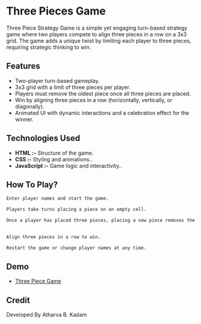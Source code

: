 
# Three Pieces Game

Three Piece Strategy Game is a simple yet engaging turn-based strategy game where two players compete to align three pieces in a row on a 3x3 grid. The game adds a unique twist by limiting each player to three pieces, requiring strategic thinking to win.




## Features

- Two-player turn-based gameplay.
- 3x3 grid with a limit of three pieces per player.
- Players must remove the oldest piece once all three pieces are placed.
- Win by aligning three pieces in a row (horizontally, vertically, or diagonally).
- Animated UI with dynamic interactions and a celebration effect for the winner.


## Technologies Used

- **HTML :-** Structure of the game.
- **CSS :-** Styling and animations..
- **JavaScript :-** Game logic and interactivity..



## How To Play?
```bash
Enter player names and start the game. 
```
```bash
Players take turns placing a piece on an empty cell.
```
```bash
Once a player has placed three pieces, placing a new piece removes the oldest one.
 
```
```bash
Align three pieces in a row to win.
```
```bash
Restart the game or change player names at any time.

```
## Demo
- [Three Piece Game](https://three-piece-game.netlify.app/)

## Credit
Developed By Atharva B. Kadam
